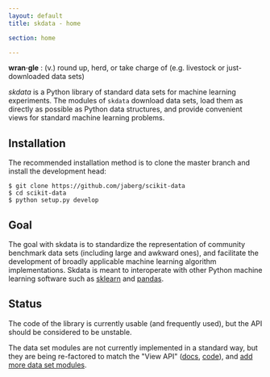 ```yaml
---
layout: default
title: skdata - home

section: home

---
```


**wran·gle**
: (v.) round up, herd, or take charge of (e.g. livestock or just-downloaded data sets)

_skdata_ is a Python library of standard data sets for machine learning experiments.
The modules of `skdata` download data sets, load them as directly as possible
as Python data structures, and provide convenient views for standard machine learning problems.

## Installation

The recommended installation method is to clone the master branch and
install the development head:

<pre><code>$ git clone https://github.com/jaberg/scikit-data
$ cd scikit-data
$ python setup.py develop</code></pre>


## Goal

The goal with skdata is to standardize the representation
of community benchmark data sets (including large and awkward ones),
and facilitate the development of broadly applicable machine learning algorithm implementations.
Skdata is meant to interoperate with other Python machine learning software
such as
[sklearn](http://scikit-learn.org/stable/) and [pandas](http://pandas.pydata.org/).


## Status

The code of the library is currently usable (and frequently used), but the API
should be considered to be unstable.

The data set modules are not currently implemented in a standard way, but they
are being re-factored to match the "View API"
([docs](https://github.com/jaberg/scikit-data/wiki/View-API),
[code](https://github.com/jaberg/scikit-data/blob/master/skdata/base.py)),
and [add more data set modules](https://github.com/jaberg/scikit-data/wiki/How-to-Create-a-New-Dataset-Module).

